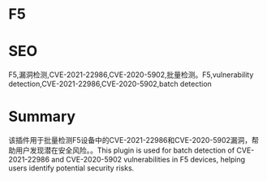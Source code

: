 # F5
# SEO
F5,漏洞检测,CVE-2021-22986,CVE-2020-5902,批量检测。F5,vulnerability detection,CVE-2021-22986,CVE-2020-5902,batch detection
# Summary
该插件用于批量检测F5设备中的CVE-2021-22986和CVE-2020-5902漏洞，帮助用户发现潜在安全风险。。This plugin is used for batch detection of CVE-2021-22986 and CVE-2020-5902 vulnerabilities in F5 devices, helping users identify potential security risks.
